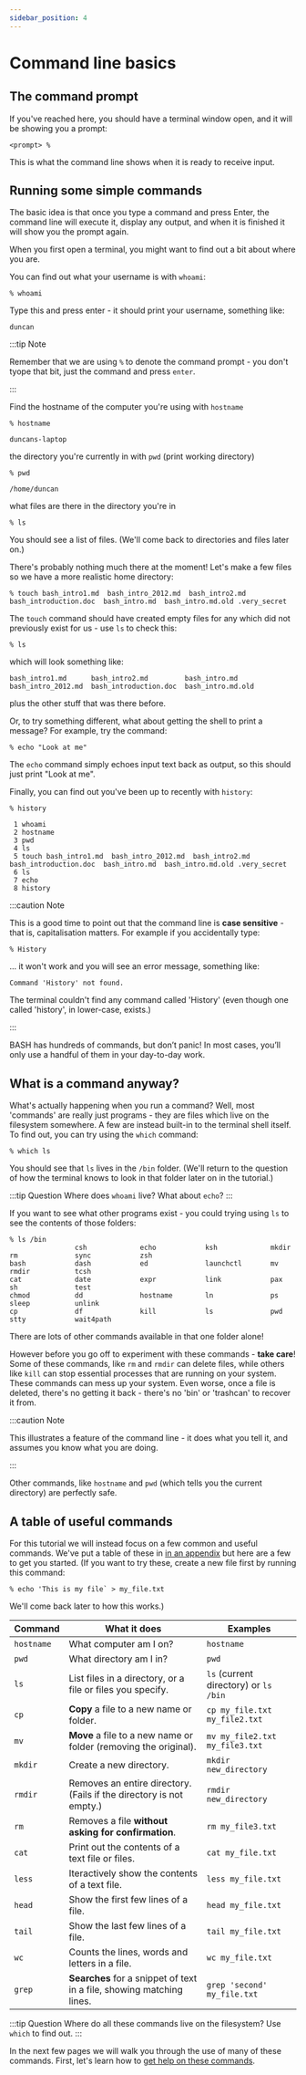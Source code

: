 ```yaml
---
sidebar_position: 4
---
```


# Command line basics

## The command prompt

If you've reached here, you should have a terminal window open, and it will be showing you a prompt:

```
<prompt> %
```

This is what the command line shows when it is ready to receive input.

## Running some simple commands

The basic idea is that once you type a command and press Enter, the command line will execute it, display any output,
and when it is finished it will show you the prompt again. 

When you first open a terminal, you might want to find out a bit about where you are.

You can find out what your username is with `whoami`:

```
% whoami
```

Type this and press enter - it should print your username, something like:

    duncan

:::tip Note

Remember that we are using `%` to denote the command prompt - you don't tyope that bit, just the command and press `enter`.

:::

Find the hostname of the computer you're using with `hostname`

~~~~
% hostname
~~~~

    duncans-laptop

the directory you're currently in with `pwd` (print working directory)

~~~~
% pwd
~~~~

    /home/duncan

what files are there in the directory you're in

~~~~
% ls
~~~~

You should see a list of files.  (We'll come back to directories and files later on.)

There's probably nothing much there at the moment! Let's make a few files so we have a more realistic home directory:

```
% touch bash_intro1.md  bash_intro_2012.md  bash_intro2.md  bash_introduction.doc  bash_intro.md  bash_intro.md.old .very_secret
```

The `touch` command should have created empty files for any which did not previously exist for us - use `ls` to check
this:

~~~~
% ls
~~~~

which will look something like:

    bash_intro1.md      bash_intro2.md         bash_intro.md
    bash_intro_2012.md  bash_introduction.doc  bash_intro.md.old

plus the other stuff that was there before.

Or, to try something different, what about getting the shell to print a message?  For example, try the command:

`% echo "Look at me"`

The `echo` command simply echoes input text back as output, so this should just print "Look at me".

Finally, you can find out you've been up to recently with `history`:

```
% history
```

     1 whoami
     2 hostname
     3 pwd
     4 ls
     5 touch bash_intro1.md  bash_intro_2012.md  bash_intro2.md  bash_introduction.doc  bash_intro.md  bash_intro.md.old .very_secret
     6 ls
     7 echo
	 8 history


:::caution Note

This is a good time to point out that the command line is **case sensitive** - that is, capitalisation matters.  For
example if you accidentally type:

```
% History
```
... it won't work and you will see an error message, something like:

    Command 'History' not found.

The terminal couldn't find any command called 'History' (even though one called 'history', in lower-case, exists.)

:::

BASH has hundreds of commands, but don’t panic! In most cases, you’ll only use a handful of them in your day-to-day work.

## What is a command anyway?

What's actually happening when you run a command?  Well, most 'commands' are really just programs - they are files which
live on the filesystem somewhere.  A few are instead built-in to the terminal shell itself.  To find out, you can try
using the `which` command:

`% which ls`

You should see that `ls` lives in the `/bin` folder. (We'll return to the question of how the terminal knows to look in
that folder later on in the tutorial.)

:::tip Question
Where does `whoami` live?  What about `echo`?
:::

If you want to see what other programs exist - you could trying using `ls` to see the contents of those folders:

```
% ls /bin     
                csh             echo            ksh             mkdir           rm              sync            zsh
bash            dash            ed              launchctl       mv              rmdir           tcsh
cat             date            expr            link            pax             sh              test
chmod           dd              hostname        ln              ps              sleep           unlink
cp              df              kill            ls              pwd             stty            wait4path
```

There are lots of other commands available in that one folder alone!  

However before you go off to experiment with these commands - **take care**!  Some of these commands, like `rm` and
`rmdir` can delete files, while others like `kill` can stop essential processes that are running on your system. These
commands can mess up your system.  Even worse, once a file is deleted, there's no getting it back - there's no 'bin'
or 'trashcan' to recover it from.

:::caution Note

This illustrates a feature of the command line - it does what you tell it, and assumes you know what you are doing.

:::

Other commands, like `hostname` and `pwd` (which tells you the current directory) are perfectly safe.  

## A table of useful commands

For this tutorial we will instead focus on a few common and useful commands. We've put a table of these in [in an
appendix](appendices/table_of_commands.md) but here are a few to get you started.  (If you want to try these, create a
new file first by running this command:
```
% echo 'This is my file` > my_file.txt
```
We'll come back later to how this works.)

| Command | What it does | Examples |
| --- | --- | ------- |
| `hostname` | What computer am I on? | `hostname` |
| `pwd` | What directory am I in? | `pwd` |
| `ls` | List files in a directory, or a file or files you specify. | `ls` (current directory) or `ls /bin` |
| `cp` | **Copy** a file to a new name or folder. | `cp my_file.txt my_file2.txt` |
| `mv` | **Move** a file to a new name or folder (removing the original). | `mv my_file2.txt my_file3.txt` |
| `mkdir` | Create a new directory. | `mkdir new_directory` |
| `rmdir` | Removes an entire directory. (Fails if the directory is not empty.) | `rmdir new_directory` |
| `rm` | Removes a file **without asking for confirmation**. | `rm my_file3.txt` |
| `cat` | Print out the contents of a text file or files. | `cat my_file.txt` |
| `less` | Iteractively show the contents of a text file. | `less my_file.txt` |
| `head` | Show the first few lines of a file. | `head my_file.txt` |
| `tail` | Show the last few lines of a file. | `tail my_file.txt` |
| `wc` | Counts the lines, words and letters in a file. | `wc my_file.txt` |
| `grep` | **Searches** for a snippet of text in a file, showing matching lines. | `grep 'second' my_file.txt` |

:::tip Question
Where do all these commands live on the filesystem?  Use `which` to find out.
:::


In the next few pages we will walk you through the use of many of these commands.  First, let's learn how to [get help
on these commands](03_help.md).


